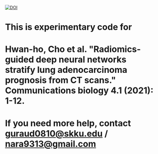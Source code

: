 <a href="https://zenodo.org/badge/latestdoi/291183271"><img src="https://zenodo.org/badge/291183271.svg" alt="DOI"></a>

# This is experimentary code for 
# Hwan-ho, Cho et al. "Radiomics-guided deep neural networks stratify lung adenocarcinoma prognosis from CT scans." Communications biology 4.1 (2021): 1-12.

# If you need more help, contact guraud0810@skku.edu / nara9313@gmail.com
